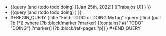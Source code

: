 - {{query (and (todo todo doing) [[Jan 25th, 2022]] [[Trabajos U]] ) }}
- {{query (and (todo todo doing)  ) }}
- #+BEGIN_QUERY
  {:title "Find: TODO or DOING MyTag"
  :query [:find (pull ?b [*])
  :where
  [?b :block/marker ?marker]
  [(contains? #{"TODO" "DOING"} ?marker)]
  [?b :block/ref-pages ?p]]
  }
  #+END_QUERY
